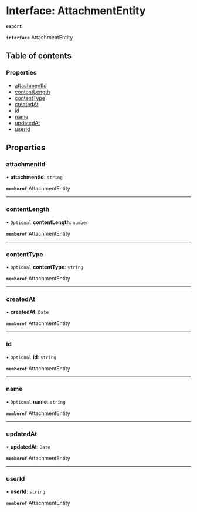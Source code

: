 # Interface: AttachmentEntity

**`export`**

**`interface`** AttachmentEntity

## Table of contents

### Properties

- [attachmentId](AttachmentEntity.md#attachmentid)
- [contentLength](AttachmentEntity.md#contentlength)
- [contentType](AttachmentEntity.md#contenttype)
- [createdAt](AttachmentEntity.md#createdat)
- [id](AttachmentEntity.md#id)
- [name](AttachmentEntity.md#name)
- [updatedAt](AttachmentEntity.md#updatedat)
- [userId](AttachmentEntity.md#userid)

## Properties

### attachmentId

• **attachmentId**: `string`

**`memberof`** AttachmentEntity

___

### contentLength

• `Optional` **contentLength**: `number`

**`memberof`** AttachmentEntity

___

### contentType

• `Optional` **contentType**: `string`

**`memberof`** AttachmentEntity

___

### createdAt

• **createdAt**: `Date`

**`memberof`** AttachmentEntity

___

### id

• `Optional` **id**: `string`

**`memberof`** AttachmentEntity

___

### name

• `Optional` **name**: `string`

**`memberof`** AttachmentEntity

___

### updatedAt

• **updatedAt**: `Date`

**`memberof`** AttachmentEntity

___

### userId

• **userId**: `string`

**`memberof`** AttachmentEntity
